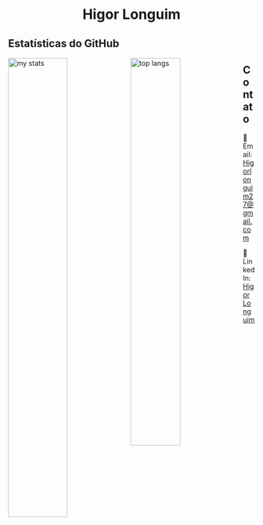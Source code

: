 <div align="center">
  <h1><strong>Higor Longuim</strong></h1>
</div>

## Estatísticas do GitHub

<img alt="my stats" align="left" width="49%" src="https://github-readme-stats.vercel.app/api?username=HigorLonguim&show_icons=true&include_all_commits=true&count_private=true&theme=radical" />
<img alt="top langs" align="left" width="45%" src="https://github-readme-stats.vercel.app/api/top-langs/?username=HigorLonguim&layout=compact&theme=radical" />

## Contato

📧 Email: Higorlonguim27@gmail.com

🔗 LinkedIn: [Higor Longuim](https://www.linkedin.com/in/higor-longuim-246a7a2b0/)
